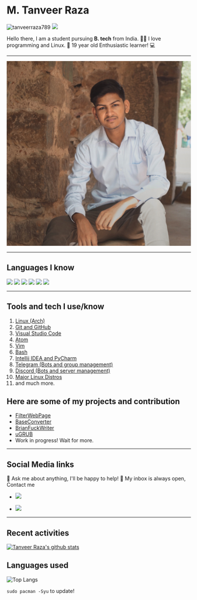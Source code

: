 # M. Tanveer Raza
 <p align="left">  <img src=https://komarev.com/ghpvc/?username=tanveerraza789 alt=tanveerraza789> 
<img src=https://img.shields.io/github/followers/tanveerraza789?label=Followers&style=flat>
</p> 
 

Hello there, I am a student pursuing **B. tech** from India. 👨‍💻 
I love programming and Linux. 🤖 
19 year old Enthusiastic learner! 💻

---

![Me.jpg](https://github.com/tanveerraza789/tanveerraza789/raw/master/ME.jpeg)

---

## Languages I know
 <p align="left"> 
 <img src="https://img.shields.io/badge/C-%E2%98%85%E2%98%85%E2%98%85%E2%98%85%E2%98%85-brightgreen?style=flat&logo=c" >
 <img src="https://img.shields.io/badge/C++-%2B%2B-%E2%98%85%E2%98%85%E2%98%85%E2%98%85%E2%98%85-brightgreen?style=flat&logo=c++" >
 <img src="https://img.shields.io/badge/Java-%E2%98%85%E2%98%85%E2%98%85%E2%98%85%E2%98%86-brightgreen?style=flat&logo=java" >
 <img src="https://img.shields.io/badge/Python-%E2%98%85%E2%98%85%E2%98%85%E2%98%86%E2%98%86-brightgreen?style=flat&logo=python" >
 <img src="https://img.shields.io/badge/JavaScript-%E2%98%85%E2%98%85%E2%98%85%E2%98%86%E2%98%86-brightgreen?style=flat&logo=javascript" >
 <img src="https://img.shields.io/badge/HTML/CSS-%E2%98%85%E2%98%85%E2%98%85%E2%98%86%E2%98%86-brightgreen?style=flat&logo=html5" >
 </p>

---
## Tools and tech I use/know
1. [Linux (Arch)](archlinux.org)
2. [Git and GitHub](git-scm.com)
3. [Visual Studio Code](https://code.visualstudio.com/)
4. [Atom](atom.io)
5. [Vim](vim.org)
6. [Bash](https://en.wikipedia.org/wiki/Bash_%28Unix_shell%29)
7. [Intellij IDEA and PyCharm](https://www.jetbrains.com/idea/)
8. [Telegram (Bots and group management)](telegram.org)
9. [Discord (Bots and server management)](https://discord.com/)
10. [Major Linux Distros](distrowatch.com)
11. and much more.
## Here are some of my projects and contribution

 - [FilterWebPage](https://tanveerraza789.github.io/FilterWebPage/)
 - [BaseConverter](https://github.com/tanveerraza789/BaseConverter)
 - [BrianFuckWriter](https://github.com/tanveerraza789/BrainFuckWriter)
 - [uGRUB](https://github.com/tanveerraza789/uGRUB)
 - Work in progress! Wait for more.
---

## Social Media links
💬 Ask me about anything, I'll be happy to help!
💬 My inbox is always open, Contact me
- <p align="left"><img src="https://img.shields.io/badge/Gmail-tanveerraza789%40gmail.com-bringhtgreen?style=flat&logo=gmail"></p>
- <p align="left"><img src="https://img.shields.io/badge/Telegram-atamakahere-brightgreen?style=flat&logo=telegram"></p>
 
---
## Recent activities
[![Tanveer Raza's github stats](https://github-readme-stats.vercel.app/api?username=tanveerraza789)](github.com/tanveerraza789)

## Languages used
![Top Langs](https://github-readme-stats.vercel.app/api/top-langs/?username=tanveerraza789)


``` sudo pacman -Syu ``` to update!

